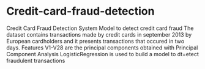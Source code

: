 # Credit-card-fraud-detection
Credit Card Fraud Detection System
Model to detect credit card fraud The dataset contains transactions made by credit cards in september 2013 by European cardholders and it presents transactions that occured in two days. Features V1-V28 are the principal components obtained with Principal Component Analysis LogisticRegression is used to build a model to dt=etect fraudulent transactions
